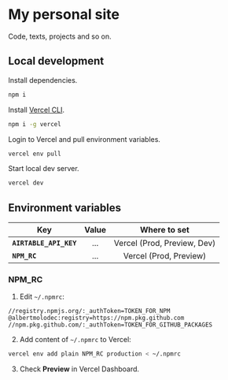 # My personal site

Code, texts, projects and so on.

## Local development

Install dependencies.

```bash
npm i
```

Install [Vercel CLI](https://vercel.com/cli).

```bash
npm i -g vercel
```

Login to Vercel and pull environment variables.

```bash
vercel env pull
```

Start local dev server.

```bash
vercel dev
```

## Environment variables

| Key                    |               Value               |           Where to set            |
| ---------------------- | :-------------------------------: | :-------------------------------: |
| **`AIRTABLE_API_KEY`** |                ...                |    Vercel (Prod, Preview, Dev)    |
|     **`NPM_RC`**       |                ...                |       Vercel (Prod, Preview)      |

### NPM_RC

1. Edit `~/.npmrc`:

```properties
//registry.npmjs.org/:_authToken=TOKEN_FOR_NPM
@albertmolodec:registry=https://npm.pkg.github.com
//npm.pkg.github.com/:_authToken=TOKEN_FOR_GITHUB_PACKAGES
```

2. Add content of `~/.npmrc` to Vercel:

```sh
vercel env add plain NPM_RC production < ~/.npmrc
```

3. Check **Preview** in Vercel Dashboard.
